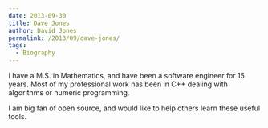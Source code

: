 ```yaml
---
date: 2013-09-30
title: Dave Jones
author: David Jones
permalink: /2013/09/dave-jones/
tags:
  - Biography
---
```

I have a M.S. in Mathematics, and have been a software engineer for 15 years. Most of my professional work has been in C++ dealing with algorithms or numeric programming.

I am big fan of open source, and would like to help others learn these useful tools.
